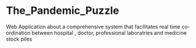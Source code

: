 # The_Pandemic_Puzzle
Web Application about a comprehensive system that facilitates real time co-ordination between hospital , doctor, professional laboratries and medicine stock piles
